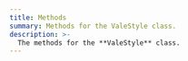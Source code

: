 ```yaml
---
title: Methods
summary: Methods for the ValeStyle class.
description: >-
  The methods for the **ValeStyle** class.
---
```

